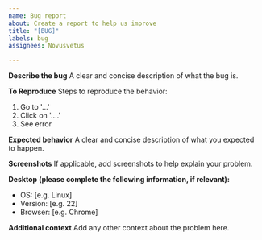 ```yaml
---
name: Bug report
about: Create a report to help us improve
title: "[BUG]"
labels: bug
assignees: Novusvetus

---
```


**Describe the bug**
A clear and concise description of what the bug is.

**To Reproduce**
Steps to reproduce the behavior:
1. Go to '...'
2. Click on '....'
3. See error

**Expected behavior**
A clear and concise description of what you expected to happen.

**Screenshots**
If applicable, add screenshots to help explain your problem.

**Desktop (please complete the following information, if relevant):**
- OS: [e.g. Linux]
- Version: [e.g. 22]
- Browser: [e.g. Chrome]

**Additional context**
Add any other context about the problem here.
